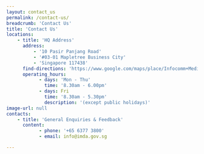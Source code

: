 ```yaml
---
layout: contact_us
permalink: /contact-us/
breadcrumb: 'Contact Us'
title: 'Contact Us'
locations:
    - title: 'HQ Address'
      address:
          - '10 Pasir Panjang Road'
          - '#03-01 Mapletree Business City'
          - 'Singapore 117438'
      find-directions: 'https://www.google.com/maps/place/Infocomm+Media+Development+Authority/@1.2742548,103.7911998,15z/data=!4m8!1m2!2m1!1sINFOCOMM!3m4!1s0x31da1a4ff594fb9b:0xa6f2618e26d150eb!8m2!3d1.2744079!4d103.7992905'
      operating_hours:
            - days: 'Mon - Thu'
              time: '8.30am - 6.00pm'
            - days: Fri
              time: '8.30am - 5.30pm'
              description: '(except public holidays)'
image-url: null
contacts:
    - title: 'General Enquiries & Feedback'
      content:
            - phone: '+65 6377 3800'
            - email: info@imda.gov.sg

---
```

